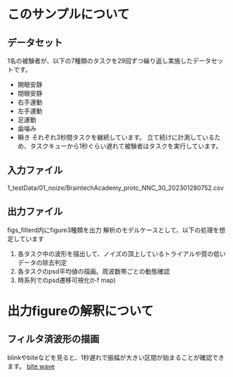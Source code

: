 # このサンプルについて
## データセット
1名の被験者が、以下の7種類のタスクを29回ずつ繰り返し実施したデータセットです。
- 開眼安静
- 閉眼安静
- 右手運動
- 左手運動
- 足運動
- 歯噛み
- 瞬き
それぞれ3秒間タスクを継続しています。
立て続けに計測しているため、タスクキューから1秒ぐらい遅れて被験者はタスクを実行しています。

## 入力ファイル
1_testData/01_noize/BraintechAcademy_protc_NNC_30_202301280752.csv
## 出力ファイル 
figs_filterd内にfigure3種類を出力
解析のモデルケースとして、以下の処理を想定しています
1. 各タスク中の波形を描出して、ノイズの頂上しているトライアルや質の低いデータの除去判定
2. 各タスクのpsd平均値の描画。周波数帯ごとの動態確認
3. 時系列でのpsd遷移可視化(t-f map)

# 出力figureの解釈について
## フィルタ済波形の描画
blinkやbiteなどを見ると、1秒遅れで振幅が大きい区間が始まることが確認できます。
[bite wave](/figs_filterd/epochedView_bite.png)
## 
